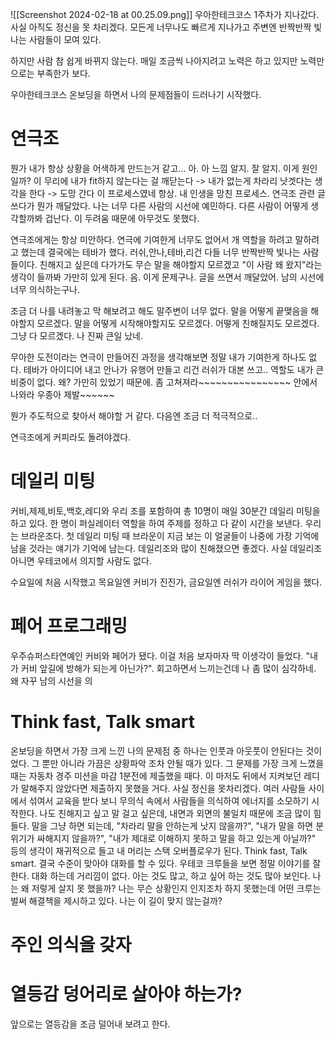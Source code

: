 ![[Screenshot 2024-02-18 at 00.25.09.png]]
우아한테크코스 1주차가 지나갔다.
사실 아직도 정신을 못 차리겠다.
모든게 너무나도 빠르게 지나가고 주변엔 반짝반짝 빛나는 사람들이 모여 있다.

하지만 사람 참 쉽게 바뀌지 않는다.
매일 조금씩 나아지려고 노력은 하고 있지만 노력만으로는 부족한가 보다.

우아한테크코스 온보딩을 하면서 나의 문제점들이 드러나기 시작했다. 

# 연극조


뭔가 내가 항상 상황을 어색하게 만드는거 같고... 아. 아 느낌 알지. 잘 알지. 이게 원인일까? 
이 무리에 내가 fit하지 않는다는 걸 깨닫는다 -> 내가 없는게 차라리 낫겟다는 생각을 한다 -> 도망 간다
이 프로세스였네 항상. 내 인생을 망친 프로세스. 연극조 관련 글 쓰다가 뭔가 깨달았다.
나는 너무 다른 사람의 시선에 예민하다. 다른 사람이 어떻게 생각할까봐 겁난다. 이 두려움 때문에 아무것도 못했다.

연극조에게는 항상 미안하다. 연극에 기여한게 너무도 없어서 개 역할을 하려고 말하려고 했는데 결국에는 테바가 했다. 러쉬,안나,테바,리건 다들 너무 반짝반짝 빛나는 사람들이다. 친해지고 싶은데 다가가도 무슨 말을 해야할지 모르겠고 "이 사람 왜 왔지"라는 생각이 들까봐 가만히 있게 된다. 음. 이게 문제구나. 글을 쓰면서 깨달았어. 남의 시선에 너무 의식하는구나.

조금 더 나를 내려놓고 막 해보려고 해도 말주변이 너무 없다. 말을 어떻게 끝맺음을 해야할지 모르겠다. 말을 어떻게 시작해야할지도 모르겠다. 어떻게 친해질지도 모르겠다. 그냥 다 모르겠다. 나 진짜 큰일 났네.

무아한 도전이라는 연극이 만들어진 과정을 생각해보면 정말 내가 기여한게 하나도 없다. 테바가 아이디어 내고 안나가 유행어 만들고 리건 러쉬가 대본 쓰고.. 역할도 내가 큰 비중이 없다. 왜? 가만히 있었기 때문에. 좀 고쳐져라~~~~~~~~~~~~~~~~ 안에서 나와라 우종아 제발~~~~~~ 

뭔가 주도적으로 찾아서 해야할 거 같다. 다음엔 조금 더 적극적으로..

연극조에게 커피라도 돌려야겠다.


# 데일리 미팅

커비,제제,비토,백호,레디와 우리 조를 포함하여 총 10명이 매일 30분간 데일리 미팅을 하고 있다. 한 명이 퍼실레이터 역할을 하여 주제를 정하고 다 같이 시간을 보낸다. 우리는 브라운조다. 첫 데일리 미팅 때 브라운이 지금 보는 이 얼굴들이 나중에 가장 기억에 남을 것라는 얘기가 기억에 남는다. 데일리조와 많이 친해졌으면 좋겠다. 사실 데일리조 아니면 우테코에서 의지할 사람도 없다.

수요일에 처음 시작했고 목요일엔 커비가 진진가, 금요일엔 러쉬가 라이어 게임을 했다.

# 페어 프로그래밍

우주슈퍼스타연예인 커비와 페어가 됐다. 이걸 처음 보자마자 딱 이생각이 들었다. "내가 커비 앞길에 방해가 되는게 아닌가?". 회고하면서 느끼는건데 나 좀 많이 심각하네. 왜 자꾸 남의 시선을 의

# Think fast, Talk smart

온보딩을 하면서 가장 크게 느낀 나의 문제점 중 하나는 인풋과 아웃풋이 안된다는 것이었다. 그 뿐만 아니라 가끔은 상황파악 조차 안될 때가 있다. 그 문제를 가장 크게 느꼈을 때는 자동차 경주 미션을 마감 1분전에 제출했을 때다. 이 마저도 뒤에서 지켜보던 레디가 말해주지 않았다면 제출하지 못했을 거다. 
사실 정신을 못차리겠다. 여러 사람들 사이에서 섞여서 교육을 받다 보니 무의식 속에서 사람들을 의식하여 에너지를 소모하기 시작한다. 나도 친해지고 싶고 말 걸고 싶은데, 내면과 외면의 불일치 때문에 조금 많이 힘들다. 말을 그냥 하면 되는데, "차라리 말을 안하는게 낫지 않을까?", "내가 말을 하면 분위기가 싸해지지 않을까?", "내가 제대로 이해하지 못하고 말을 하고 있는게 아닐까?" 등의 생각이 재귀적으로 들고 내 머리는 스택 오버플로우가 된다.
Think fast, Talk smart. 결국 수준이 맞아야 대화를 할 수 있다. 우테코 크루들을 보면 정말 이야기를 잘한다. 대화 하는데 거리낌이 없다. 아는 것도 많고, 하고 싶어 하는 것도 많아 보인다. 나는 왜 저렇게 살지 못 했을까? 
나는 무슨 상황인지 인지조차 하지 못했는데 어떤 크루는 벌써 해결책을 제시하고 있다. 나는 이 길이 맞지 않는걸까? 

# 주인 의식을 갖자


# 열등감 덩어리로 살아야 하는가?

앞으로는 열등감을 조금 덜어내 보려고 한다. 